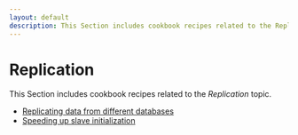 ```yaml
---
layout: default
description: This Section includes cookbook recipes related to the Replication topic
---
```

# Replication

This Section includes cookbook recipes related to the *Replication* topic.

* [Replicating data from different databases](administration-replicatingdata.html)
* [Speeding up slave initialization](administration-replication-replicationfrombackup.html)

